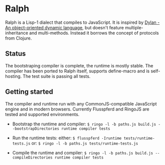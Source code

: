 # Ralph

Ralph is a Lisp-1 dialect that compiles to JavaScript. It is inspired by
[Dylan - An object-oriented dynamic language](http://lispm.dyndns.org/documentation/prefix-dylan/book.annotated/annotated-manual.html), but doesn't feature multiple-inheritance and multi-methods. Instead it borrows the concept of protocols from Clojure.

## Status

The bootstraping compiler is complete, the runtime is mostly stable.
The compiler has been ported to Ralph itself, supports define-macro and is self-hosting.
The test suite is passing all tests.

## Getting started

The compiler and runtime run with any CommonJS-compatible JavaScript engine and in modern browsers.
Currently Flusspferd and RingoJS are tested and supported environments.

- Bootstrap the runtime and compiler:
  `$ ringo -l -b paths.js build.js --bootstrapDirectories runtime compiler tests`

- Run the runtime tests:
  either: `$ flusspferd -Iruntime tests/runtime-tests.js`
  or: `$ ringo -l -b paths.js tests/runtime-tests.js`

- Compile the runtime and compiler:
  `$ ringo -l -b paths.js build.js --compileDirectories runtime compiler tests`

